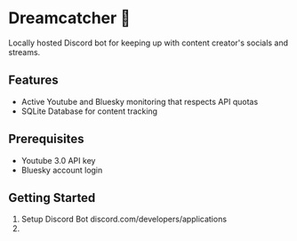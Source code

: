 # Dreamcatcher 🎐

Locally hosted Discord bot for keeping up with content creator's socials and streams.

## Features
- Active Youtube and Bluesky monitoring that respects API quotas
- SQLite Database for content tracking

## Prerequisites
- Youtube 3.0 API key
- Bluesky account login

## Getting Started
1. Setup Discord Bot discord.com/developers/applications
2. 
